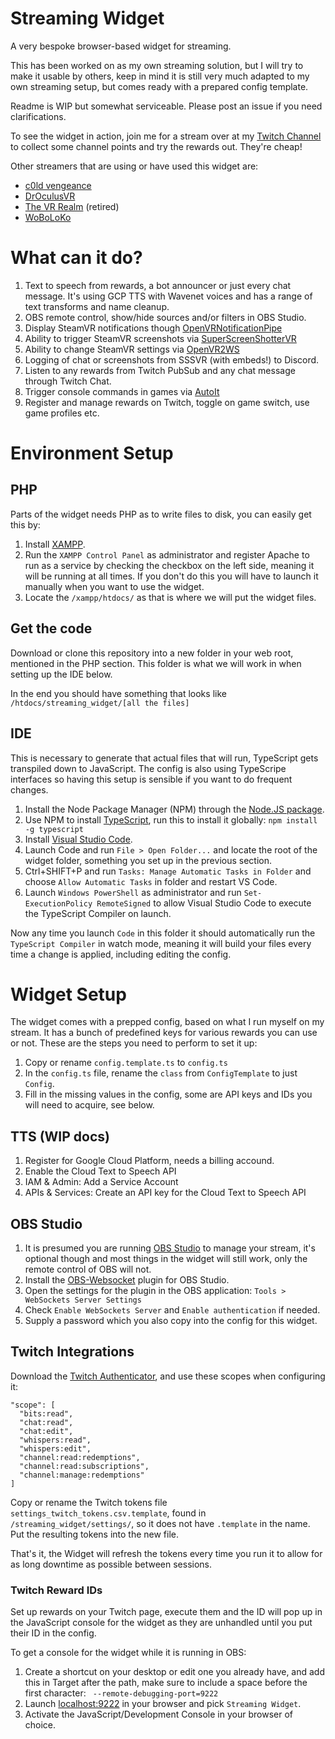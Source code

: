 # Streaming Widget
A very bespoke browser-based widget for streaming.

This has been worked on as my own streaming solution, but I will try to make it usable by others, keep in mind it is still very much adapted to my own streaming setup, but comes ready with a prepared config template.

Readme is WIP but somewhat serviceable. Please post an issue if you need clarifications.

To see the widget in action, join me for a stream over at my [Twitch Channel](https://twitch.tv/boll7708) to collect some channel points and try the rewards out. They're cheap!

Other streamers that are using or have used this widget are:
* [c0ld vengeance](https://www.twitch.tv/c0ldvengeance)
* [DrOculusVR](https://www.twitch.tv/droculusvr)
* [The VR Realm](https://www.twitch.tv/thevrrealm) (retired)
* [WoBoLoKo](https://www.twitch.tv/woboloko)

# What can it do?
1. Text to speech from rewards, a bot announcer or just every chat message. It's using GCP TTS with Wavenet voices and has a range of text transforms and name cleanup.
2. OBS remote control, show/hide sources and/or filters in OBS Studio.
3. Display SteamVR notifications though [OpenVRNotificationPipe](https://github.com/BOLL7708/OpenVRNotificationPipe)
4. Ability to trigger SteamVR screenshots via [SuperScreenShotterVR](https://github.com/BOLL7708/SuperScreenShotterVR)
5. Ability to change SteamVR settings via [OpenVR2WS](https://github.com/BOLL7708/OpenVR2WS)
6. Logging of chat or screenshots from SSSVR (with embeds!) to Discord.
7. Listen to any rewards from Twitch PubSub and any chat message through Twitch Chat.
8. Trigger console commands in games via [AutoIt](https://www.autoitscript.com/)
9. Register and manage rewards on Twitch, toggle on game switch, use game profiles etc.

# Environment Setup

## PHP
Parts of the widget needs PHP as to write files to disk, you can easily get this by:
1. Install [XAMPP](https://www.apachefriends.org/index.html). 
2. Run the `XAMPP Control Panel` as administrator and register Apache to run as a service by checking the checkbox on the left side, meaning it will be running at all times. If you don't do this you will have to launch it manually when you want to use the widget.
3. Locate the `/xampp/htdocs/` as that is where we will put the widget files.

## Get the code
Download or clone this repository into a new folder in your web root, mentioned in the PHP section. This folder is what we will work in when setting up the IDE below.

In the end you should have something that looks like `/htdocs/streaming_widget/[all the files]`

## IDE
This is necessary to generate that actual files that will run, TypeScript gets transpiled down to JavaScript. The config is also using TypeScripe interfaces so having this setup is sensible if you want to do frequent changes.
1. Install the Node Package Manager (NPM) through the [Node.JS package](https://nodejs.org).
2. Use NPM to install [TypeScript](https://www.typescriptlang.org/download/), run this to install it globally: `npm install -g typescript`
3. Install [Visual Studio Code](https://code.visualstudio.com/).
4. Launch Code and run `File > Open Folder...` and locate the root of the widget folder, something you set up in the previous section.
5. Ctrl+SHIFT+P and run  `Tasks: Manage Automatic Tasks in Folder` and choose `Allow Automatic Tasks` in folder and restart VS Code.
6. Launch `Windows PowerShell` as administrator and run `Set-ExecutionPolicy RemoteSigned` to allow Visual Studio Code to execute the TypeScript Compiler on launch.

Now any time you launch `Code` in this folder it should automatically run the `TypeScript Compiler` in watch mode, meaning it will build your files every time a change is applied, including editing the config.

# Widget Setup
The widget comes with a prepped config, based on what I run myself on my stream. It has a bunch of predefined keys for various rewards you can use or not. These are the steps you need to perform to set it up:
1. Copy or rename `config.template.ts` to `config.ts`
2. In the `config.ts` file, rename the `class` from `ConfigTemplate` to just `Config`.
3. Fill in the missing values in the config, some are API keys and IDs you will need to acquire, see below.

## TTS (WIP docs)
1. Register for Google Cloud Platform, needs a billing accound.
2. Enable the Cloud Text to Speech API
3. IAM & Admin: Add a Service Account
4. APIs & Services: Create an API key for the Cloud Text to Speech API

## OBS Studio
1. It is presumed you are running [OBS Studio](https://obsproject.com/) to manage your stream, it's optional though and most things in the widget will still work, only the remote control of OBS will not.
2. Install the [OBS-Websocket](https://obsproject.com/forum/resources/obs-websocket-remote-control-obs-studio-from-websockets.466/) plugin for OBS Studio.
3. Open the settings for the plugin in the OBS application: `Tools > WebSockets Server Settings` 
4. Check `Enable WebSockets Server` and `Enable authentication` if needed.
5. Supply a password which you also copy into the config for this widget.

## Twitch Integrations
Download the [Twitch Authenticator](https://github.com/jeppevinkel/twitch-oauth), and use these scopes when configuring it:
```
"scope": [
  "bits:read",
  "chat:read",
  "chat:edit",
  "whispers:read",
  "whispers:edit",
  "channel:read:redemptions",
  "channel:read:subscriptions",
  "channel:manage:redemptions"
]
```
Copy or rename the Twitch tokens file `settings_twitch_tokens.csv.template`, found in `/streaming_widget/settings/`, so it does not have `.template` in the name. Put the resulting tokens into the new file.

That's it, the Widget will refresh the tokens every time you run it to allow for as long downtime as possible between sessions.

### Twitch Reward IDs
Set up rewards on your Twitch page, execute them and the ID will pop up in the JavaScript console for the widget as they are unhandled until you put their ID in the config.

To get a console for the widget while it is running in OBS:
1. Create a shortcut on your desktop or edit one you already have, and add this in Target after the path, make sure to include a space before the first character: ` --remote-debugging-port=9222`
2. Launch [localhost:9222](http://localhost:9222) in your browser and pick `Streaming Widget`.
3. Activate the JavaScript/Development Console in your browser of choice.
